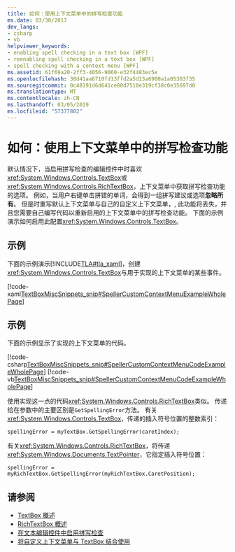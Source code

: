 ```yaml
---
title: 如何：使用上下文菜单中的拼写检查功能
ms.date: 03/30/2017
dev_langs:
- csharp
- vb
helpviewer_keywords:
- enabling spell checking in a text box [WPF]
- reenabling spell checking in a text box [WPF]
- spell checking with a context menu [WPF]
ms.assetid: 61f69a20-2ff3-4056-9060-e32f4483ec5e
ms.openlocfilehash: 38d41aa6710fd13ffd2a5d13a6900a1a05303f35
ms.sourcegitcommit: 0c48191d6d641ce88d7510e319cf38c0e35697d0
ms.translationtype: MT
ms.contentlocale: zh-CN
ms.lasthandoff: 03/05/2019
ms.locfileid: "57377802"
---
```

# <a name="how-to-use-spell-checking-with-a-context-menu"></a>如何：使用上下文菜单中的拼写检查功能
默认情况下，当启用拼写检查的编辑控件中时喜欢<xref:System.Windows.Controls.TextBox>或<xref:System.Windows.Controls.RichTextBox>，上下文菜单中获取拼写检查功能的选项。 例如，当用户右键单击拼错的单词，会得到一组拼写建议或选项**忽略所有**。 但是时重写默认上下文菜单与自己的自定义上下文菜单，, 此功能将丢失，并且您需要自己编写代码以重新启用的上下文菜单中的拼写检查功能。 下面的示例演示如何启用此配置<xref:System.Windows.Controls.TextBox>。  
  
## <a name="example"></a>示例  
 下面的示例演示[!INCLUDE[TLA#tla_xaml](../../../../includes/tlasharptla-xaml-md.md)]，创建<xref:System.Windows.Controls.TextBox>与用于实现的上下文菜单的某些事件。  
  
 [!code-xaml[TextBoxMiscSnippets_snip#SpellerCustomContextMenuExampleWholePage](~/samples/snippets/csharp/VS_Snippets_Wpf/TextBoxMiscSnippets_snip/csharp/speller_custom_context_menu.xaml#spellercustomcontextmenuexamplewholepage)]  
  
## <a name="example"></a>示例  
 下面的示例显示了实现的上下文菜单的代码。  
  
 [!code-csharp[TextBoxMiscSnippets_snip#SpellerCustomContextMenuCodeExampleWholePage](~/samples/snippets/csharp/VS_Snippets_Wpf/TextBoxMiscSnippets_snip/csharp/speller_custom_context_menu.xaml.cs#spellercustomcontextmenucodeexamplewholepage)]
 [!code-vb[TextBoxMiscSnippets_snip#SpellerCustomContextMenuCodeExampleWholePage](~/samples/snippets/visualbasic/VS_Snippets_Wpf/TextBoxMiscSnippets_snip/visualbasic/speller_custom_context_menu.xaml.vb#spellercustomcontextmenucodeexamplewholepage)]  
  
 使用实现这一点的代码<xref:System.Windows.Controls.RichTextBox>类似。 传递给在参数中的主要区别是`GetSpellingError`方法。 有关<xref:System.Windows.Controls.TextBox>，传递的插入符号位置的整数索引：  
  
 `spellingError = myTextBox.GetSpellingError(caretIndex);`  
  
 有关<xref:System.Windows.Controls.RichTextBox>，将传递<xref:System.Windows.Documents.TextPointer>，它指定插入符号位置：  
  
 `spellingError = myRichTextBox.GetSpellingError(myRichTextBox.CaretPosition);`  
  
## <a name="see-also"></a>请参阅
- [TextBox 概述](textbox-overview.md)
- [RichTextBox 概述](richtextbox-overview.md)
- [在文本编辑控件中启用拼写检查](how-to-enable-spell-checking-in-a-text-editing-control.md)
- [将自定义上下文菜单与 TextBox 结合使用](how-to-use-a-custom-context-menu-with-a-textbox.md)
